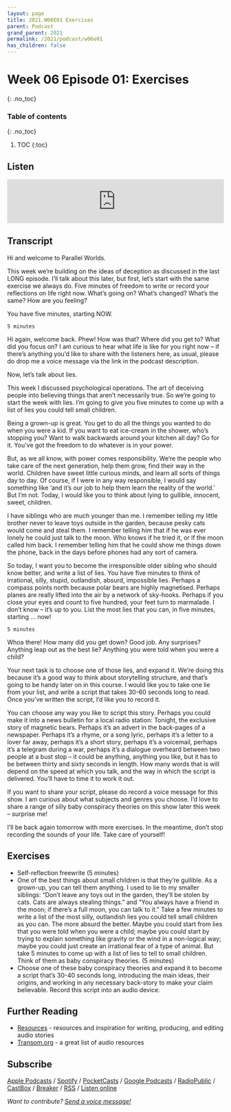 ```yaml
---
layout: page
title: 2021.W06E01 Exercises
parent: Podcast
grand_parent: 2021
permalink: /2021/podcast/w06e01
has_children: false
---
```





# Week 06 Episode 01: Exercises
{: .no_toc}

### Table of contents
{: .no_toc}

1. TOC
{:toc}

## Listen

<iframe src="https://anchor.fm/olliepalmer/embed/episodes/2021.W6.E1-Action-eun2ll" height="102px" width="100%" frameborder="0" scrolling="no"></iframe>

## Transcript

Hi and welcome to Parallel Worlds.

This week we’re building on the ideas of deception as discussed in the last LONG episode. I’ll talk about this later, but first, let’s start with the same exercise we always do. Five minutes of freedom to write or record your reflections on life right now. What’s going on? What’s changed? What’s the same? How are you feeling?

You have five minutes, starting NOW.

```
5 minutes
```

Hi again, welcome back. Phew! How was that? Where did you get to? What did you focus on? I am curious to hear what life is like for you right now – if there’s anything you’d like to share with the listeners here, as usual, please do drop me a voice message via the link in the podcast description.

Now, let’s talk about lies.

This week I discussed psychological operations. The art of deceiving people into believing things that aren’t necessarily true. So we’re going to start the week with lies. I’m going to give you five minutes to come up with a list of lies you could tell small children.

Being a grown-up is great. You get to do all the things you wanted to do when you were a kid. If you want to eat ice-cream in the shower, who’s stopping you? Want to walk backwards around your kitchen all day? Go for it. You’ve got the freedom to do whatever is in your power.

But, as we all know, with power comes responsibility. We’re the people who take care of the next generation, help them grow, find their way in the world. Children have sweet little curious minds, and learn all sorts of things day to day. Of course, if I were in any way responsible, I would say something like ‘and it’s our job to help them learn the reality of the world.’ But I’m not. Today, I would like you to think about lying to gullible, innocent, sweet, children.

I have siblings who are much younger than me. I remember telling my little brother never to leave toys outside in the garden, because pesky cats would come and steal them. I remember telling him that if he was ever lonely he could just talk to the moon. Who knows if he tried it, or if the moon called him back. I remember telling him that he could show me things down the phone, back in the days before phones had any sort of camera.

So today, I want you to become the irresponsible older sibling who should know better, and write a list of lies. You have five minutes to think of irrational, silly, stupid, outlandish, absurd, impossible lies. Perhaps a compass points north because polar bears are highly magnetised. Perhaps planes are really lifted into the air by a network of sky-hooks. Perhaps if you close your eyes and count to five hundred, your feet turn to marmalade. I don’t know – it’s up to you. List the most lies that you can, in five minutes, starting … now!

```
5 minutes
```

Whoa there! How many did you get down? Good job. Any surprises? Anything leap out as the best lie? Anything you were told when you were a child?

Your next task is to choose one of those lies, and expand it. We’re doing this because it’s a good way to think about storytelling structure, and that’s going to be handy later on in this course. I would like you to take one lie from your list, and write a script that takes 30-60 seconds long to read. Once you’ve written the script, I’d like you to record it.

You can choose any way you like to script this story. Perhaps you could make it into a news bulletin for a local radio station: Tonight, the exclusive story of magnetic bears. Perhaps it’s an advert in the back-pages of a newspaper. Perhaps it’s a rhyme, or a song lyric, perhaps it’s a letter to a lover far away, perhaps it’s a short story, perhaps it’s a voicemail, perhaps it’s a telegram during a war, perhaps it’s a dialogue overheard between two people at a bust stop – it could be anything, anything you like, but it has to be between thirty and sixty seconds in length. How many words that is will depend on the speed at which you talk, and the way in which the script is delivered. You’ll have to time it to work it out.

If you want to share your script, please do record a voice message for this show. I am curious about what subjects and genres you choose. I’d love to share a range of silly baby conspiracy theories on this show later this week – surprise me!

I’ll be back again tomorrow with more exercises. In the meantime, don’t stop recording the sounds of your life. Take care of yourself!

## Exercises

- Self-reflection freewrite (5 minutes)
- One of the best things about small children is that they’re gullible. As a grown-up, you can tell them anything. I used to lie to my smaller siblings: “Don’t leave any toys out in the garden, they’ll be stolen by cats. Cats are always stealing things.” and “You always have a friend in the moon; if there’s a full moon, you can talk to it.” Take a few minutes to write a list of the most silly, outlandish lies you could tell small children as you can. The more absurd the better. Maybe you could start from lies that you were told when you were a child; maybe you could start by trying to explain something like gravity or the wind in a non-logical way; maybe you could just create an irrational fear of a type of animal. But take 5 minutes to come up with a list of lies to tell to small children. Think of them as baby conspiracy theories. (5 minutes)
- Choose one of these baby conspiracy theories and expand it to become a script that’s 30-40 seconds long, introducing the main ideas, their origins, and working in any necessary back-story to make your claim believable. Record this script into an audio device.


## Further Reading

- [Resources](/resources) - resources and inspiration for writing, producing, and editing audio stories
- [Transom.org](https://transom.org) - a great list of audio resources

## Subscribe

[Apple Podcasts](https://podcasts.apple.com/gb/podcast/parallel-worlds/id1504529134) / [Spotify](https://open.spotify.com/show/3L3RhKaoqQZoU9fIcLuZjz) / [PocketCasts](https://pca.st/ha20534r) / [Google Podcasts](https://www.google.com/podcasts?feed=aHR0cHM6Ly9hbmNob3IuZm0vcy8xODg0YjAwOC9wb2RjYXN0L3Jzcw%3D%3D) / [RadioPublic](https://radiopublic.com/parallel-worlds-WzVy1K) / [CastBox](https://castbox.fm/channel/id2710471?utm_source=podcaster&utm_medium=dlink&utm_campaign=c_2710471&utm_content=Parallel%20Worlds-CastBox_FM) / [Breaker](https://www.breaker.audio/parallel-worlds) / [RSS](https://anchor.fm/s/1884b008/podcast/rss) / [Listen online](https://anchor.fm/olliepalmer)

_Want to contribute? [Send a voice message!](https://anchor.fm/olliepalmer/message)_
